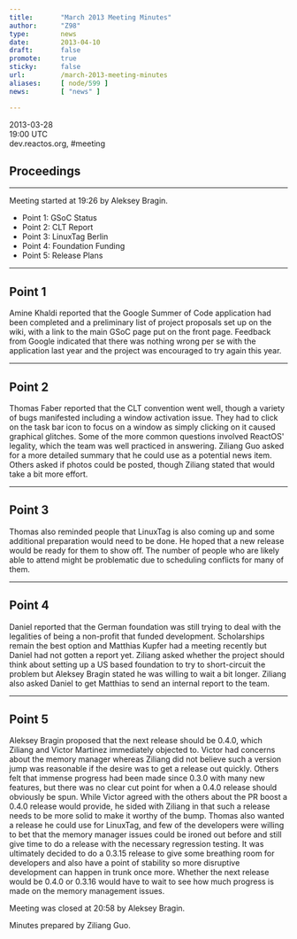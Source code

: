 ```yaml
---
title:       "March 2013 Meeting Minutes"
author:      "Z98"
type:        news
date:        2013-04-10
draft:       false
promote:     true
sticky:      false
url:         /march-2013-meeting-minutes
aliases:     [ node/599 ]
news:        [ "news" ]

---
```


<p>2013-03-28<br />19:00 UTC<br />dev.reactos.org, #meeting</p><h2>Proceedings</h2><hr /><p>Meeting started at 19:26 by Aleksey Bragin.</p><ul><li>Point 1: GSoC Status</li><li>Point 2: CLT Report</li><li>Point 3: LinuxTag Berlin</li><li>Point 4: Foundation Funding</li><li>Point 5: Release Plans</li></ul><hr /><h2>Point 1</h2><p>Amine Khaldi reported that the Google Summer of Code application had been completed and a preliminary list of project proposals set up on the wiki, with a link to the main GSoC page put on the front page. Feedback from Google indicated that there was nothing wrong per se with the application last year and the project was encouraged to try again this year.</p><hr /><h2>Point 2</h2><p>Thomas Faber reported that the CLT convention went well, though a variety of bugs manifested including a window activation issue. They had to click on the task bar icon to focus on a window as simply clicking on it caused graphical glitches. Some of the more common questions involved ReactOS&#39; legality, which the team was well practiced in answering. Ziliang Guo asked for a more detailed summary that he could use as a potential news item. Others asked if photos could be posted, though Ziliang stated that would take a bit more effort.</p><hr /><h2>Point 3</h2><p>Thomas also reminded people that LinuxTag is also coming up and some additional preparation would need to be done. He hoped that a new release would be ready for them to show off. The number of people who are likely able to attend might be problematic due to scheduling conflicts for many of them.</p><hr /><h2>Point 4</h2><p>Daniel reported that the German foundation was still trying to deal with the legalities of being a non-profit that funded development. Scholarships remain the best option and Matthias Kupfer had a meeting recently but Daniel had not gotten a report yet. Ziliang asked whether the project should think about setting up a US based foundation to try to short-circuit the problem but Aleksey Bragin stated he was willing to wait a bit longer. Ziliang also asked Daniel to get Matthias to send an internal report to the team.</p><hr /><h2>Point 5</h2><p>Aleksey Bragin proposed that the next release should be 0.4.0, which Ziliang and Victor Martinez immediately objected to. Victor had concerns about the memory manager whereas Ziliang did not believe such a version jump was reasonable if the desire was to get a release out quickly. Others felt that immense progress had been made since 0.3.0 with many new features, but there was no clear cut point for when a 0.4.0 release should obviously be spun. While Victor agreed with the others about the PR boost a 0.4.0 release would provide, he sided with Ziliang in that such a release needs to be more solid to make it worthy of the bump. Thomas also wanted a release he could use for LinuxTag, and few of the developers were willing to bet that the memory manager issues could be ironed out before and still give time to do a release with the necessary regression testing. It was ultimately decided to do a 0.3.15 release to give some breathing room for developers and also have a point of stability so more disruptive development can happen in trunk once more. Whether the next release would be 0.4.0 or 0.3.16 would have to wait to see how much progress is made on the memory management issues.</p><p>Meeting was closed at 20:58 by Aleksey Bragin.</p><p>Minutes prepared by Ziliang Guo.</p>
